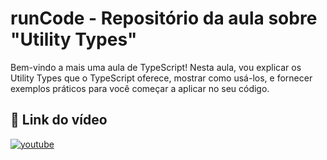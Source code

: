 
# runCode - Repositório da aula sobre "Utility Types"

Bem-vindo a mais uma aula de TypeScript! Nesta aula, vou explicar os Utility Types que o TypeScript oferece, mostrar como usá-los, e fornecer exemplos práticos para você começar a aplicar no seu código.

## 🔗 Link do vídeo

[![youtube](https://img.shields.io/badge/YouTube-red?style=for-the-badge&logo=youtube&logoColor=white)](https://www.youtube.com/watch?v=ERxUk8rbxAw)

